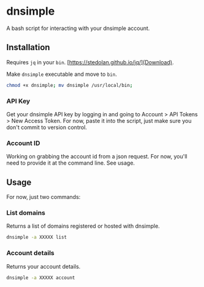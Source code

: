 # dnsimple
A bash script for interacting with your dnsimple account.

## Installation
Requires `jq` in your `bin`. [https://stedolan.github.io/jq/](Download).

Make `dnsimple` executable and move to `bin`.

```bash
chmod +x dnsimple; mv dnsimple /usr/local/bin;
```

### API Key
Get your dnsimple API key by logging in and going to Account > API Tokens > New Access Token. For now, paste it into the script, just make sure you don't commit to version control.

### Account ID
Working on grabbing the account id from a json request. For now, you'll need to provide it at the command line. See usage.

## Usage

For now, just two commands:

### List domains
Returns a list of domains registered or hosted with dnsimple.

```bash
dnsimple -a XXXXX list
```

### Account details
Returns your account details.

```bash
dnsimple -a XXXXX account
```